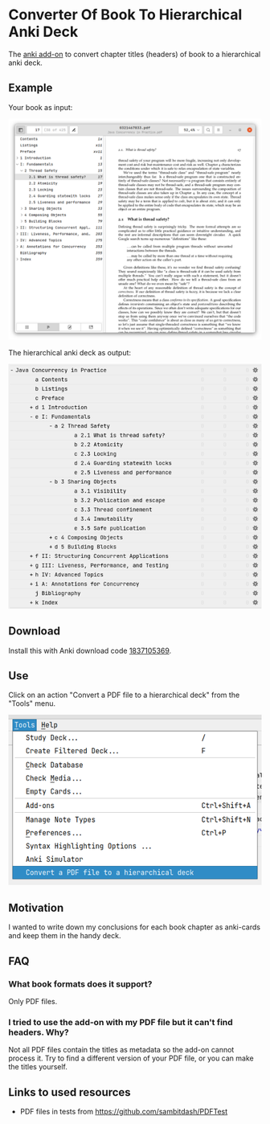 # Converter Of Book To Hierarchical Anki Deck

The [anki add-on](https://addon-docs.ankiweb.net/) to convert chapter titles (headers) of book to a hierarchical 
anki deck.

## Example

Your book as input:

![](./resources/book-example.png)

The hierarchical anki deck as output:

![](./resources/hierarchical-deck-example.png)

## Download

Install this with Anki download code [1837105369](https://ankiweb.net/shared/info/1837105369).

## Use

Click on an action "Convert a PDF file to a hierarchical deck" from the "Tools" menu.

![](resources/action-example.png)

## Motivation

I wanted to write down my conclusions for each book chapter as anki-cards and keep them in the handy deck.

## FAQ

### What book formats does it support?

Only PDF files.

### I tried to use the add-on with my PDF file but it can't find headers. Why? 

Not all PDF files contain the titles as metadata so the add-on cannot process it. Try to find a different version of 
your PDF file, or you can make the titles yourself.

## Links to used resources

* PDF files in tests from https://github.com/sambitdash/PDFTest 
